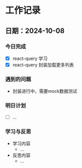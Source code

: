 # 工作记录

## 日期：2024-10-08

### 今日完成
- [x] react-query 学习
- [x] react-query 封装加载更多列表

### 遇到的问题
- 封装进行中，需要mock数据测试

### 明日计划
- [ ] ...

### 学习与反思
- 学习内容
  - ...
- 反思内容
  - ...
